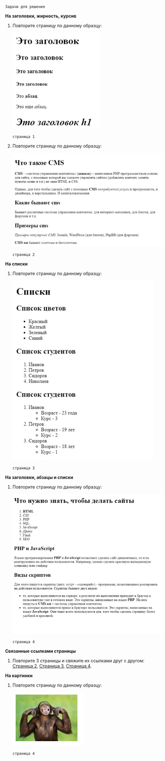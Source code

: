     Задачи для решения
 
**На заголовки, жирность, курсив**

1. Повторите страницу по данному образцу:

    ![Повторите страницу по данному по образцу](1/img/1.jpg)
    
       страница 1

2. Повторите страницу по данному образцу:

    ![Повторите страницу по данному по образцу](1/img/2.jpg)
    
       страница 2

**На списки**

1. Повторите страницу по данному образцу:

    ![Повторите страницу по данному по образцу](1/img/3.jpg)
    
       страница 3

**На заголовки, абзацы и списки**

1. Повторите страницу по данному образцу:

    ![Повторите страницу по данному по образцу](1/img/4.jpg)
    
       страница 4
 
**Связанные ссылками страницы**

1. Повторите 3 страницы и свяжите их ссылками друг с другом: [Страница 2](1/img/2.jpg), [Страница 3](1/img/3.jpg), [Страница 4](1/img/4.jpg).

**На картинки**

1. Повторите страницу по данному образцу:

    ![Повторите страницу по данному по образцу](1/img/5.jpg)
    
       страница 4